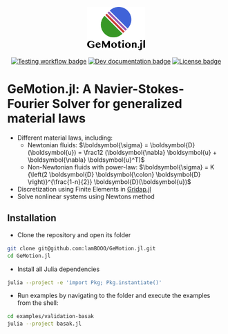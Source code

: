 <p align="center">
  <img height="100" src="media/logo_textcentered.png" alt="Resume application project app icon">
<p>

<div align="center">
  <a href="https://github.com/lamBOOO/GeMotion.jl/actions"><img src="https://github.com/lamBOOO/GeMotion.jl/actions/workflows/test.yml/badge.svg" alt="Testing workflow badge"/></a>
  <a href="https://lambooo.github.io/GeMotion.jl/dev/"><img src="https://img.shields.io/badge/docs-dev-blue.svg" alt="Dev documentation badge"/></a>
  <a href="https://github.com/lamBOOO/GeMotion.jl/blob/master/LICENSE"><img src="https://img.shields.io/github/license/lamBOOO/GeMotion.jl.svg" alt="License badge"/></a>
</div>

# GeMotion.jl: A Navier-Stokes-Fourier Solver for generalized material laws

- Different material laws, including:
  - Newtonian fluids: $\boldsymbol{\sigma} = \boldsymbol{D}(\boldsymbol{u}) = \frac12 (\boldsymbol{\nabla} \boldsymbol{u} + \boldsymbol{\nabla} \boldsymbol{u}^T)$
  - Non-Newtonian fluids with power-law: $\boldsymbol{\sigma} = K {\left(2 \boldsymbol{D} \boldsymbol{\colon}  \boldsymbol{D} \right)}^{\frac{1-n}{2}} \boldsymbol{D}(\boldsymbol{u})$
- Discretization using Finite Elements in [Gridap.jl](https://github.com/gridap/Gridap.jl)
- Solve nonlinear systems using Newtons method


## Installation

- Clone the repository and open its folder
```bash
git clone git@github.com:lamBOOO/GeMotion.jl.git
cd GeMotion.jl
```

- Install all Julia dependencies
```bash
julia --project -e 'import Pkg; Pkg.instantiate()'
```

- Run examples by navigating to the folder and execute the examples from the shell:
```bash
cd examples/validation-basak
julia --project basak.jl
```
